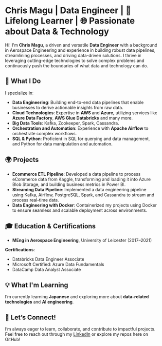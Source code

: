 # Chris Magu | Data Engineer | 🚀 Lifelong Learner | 🌐 Passionate about Data & Technology

Hi! I'm **Chris Magu**, a driven and versatile **Data Engineer** with a background in Aerospace Engineering and experience in building robust data pipelines, streamlining processes, and driving data-driven solutions. I thrive in leveraging cutting-edge technologies to solve complex problems and continuously push the boundaries of what data and technology can do.

## 🌟 What I Do

I specialize in:

- **Data Engineering**: Building end-to-end data pipelines that enable businesses to derive actionable insights from raw data.
- **Cloud Technologies**: Expertise in **AWS** and **Azure**, utilizing services like **Azure Data Factory**, **AWS Glue** **Databricks** and many more.
- **Big Data Tools**: Kafka, Zookeeper, Spark, Cassandra.
- **Orchestration and Automation**: Experience with **Apache Airflow** to orchestrate complex workflows.
- **SQL & Python**: Proficient in SQL for querying and data management, and Python for data manipulation and automation.

## 🌍 Projects

- **Ecommerce ETL Pipeline**: Developed a data pipeline to process eCommerce data from Kaggle, transforming and loading it into Azure Blob Storage, and building business metrics in Power BI.
- **Streaming Data Pipeline**: Implemented a data engineering pipeline using Kafka, Airflow, PostgreSQL, Spark, and Cassandra to stream and process real-time data.
- **Data Engineering with Docker**: Containerized my projects using Docker to ensure seamless and scalable deployment across environments.

## 🎓 Education & Certifications

- **MEng in Aerospace Engineering**, University of Leicester (2017–2021)

**Certifications**:
- Databricks Data Engineer Associate
- Microsoft Certified: Azure Data Fundamentals
- DataCamp Data Analyst Associate

## 💡 What I'm Learning

I’m currently learning **Japanese** and exploring more about **data-related technologies** and **AI engineering**.

## 💬 Let’s Connect!

I’m always eager to learn, collaborate, and contribute to impactful projects. Feel free to reach out through my [LinkedIn](https://www.linkedin.com/in/chrismagu/) or explore my repos here on GitHub!
